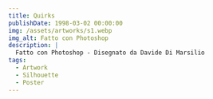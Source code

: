```yaml
---
title: Quirks
publishDate: 1998-03-02 00:00:00
img: /assets/artworks/s1.webp
img_alt: Fatto con Photoshop
description: |
  Fatto con Photoshop - Disegnato da Davide Di Marsilio
tags:
  - Artwork
  - Silhouette
  - Poster
---
```


